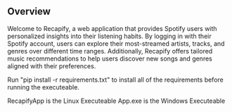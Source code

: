 ## Overview
Welcome to Recapify, a web application that provides Spotify users with personalized insights into their listening habits. By logging in with their Spotify account, users can explore their most-streamed artists, tracks, and genres over different time ranges. Additionally, Recapify offers tailored music recommendations to help users discover new songs and genres aligned with their preferences.

Run "pip install -r requirements.txt" to install all of the requirements before running the executeable.


RecapifyApp is the Linux Executeable
App.exe is the Windows Executeable
